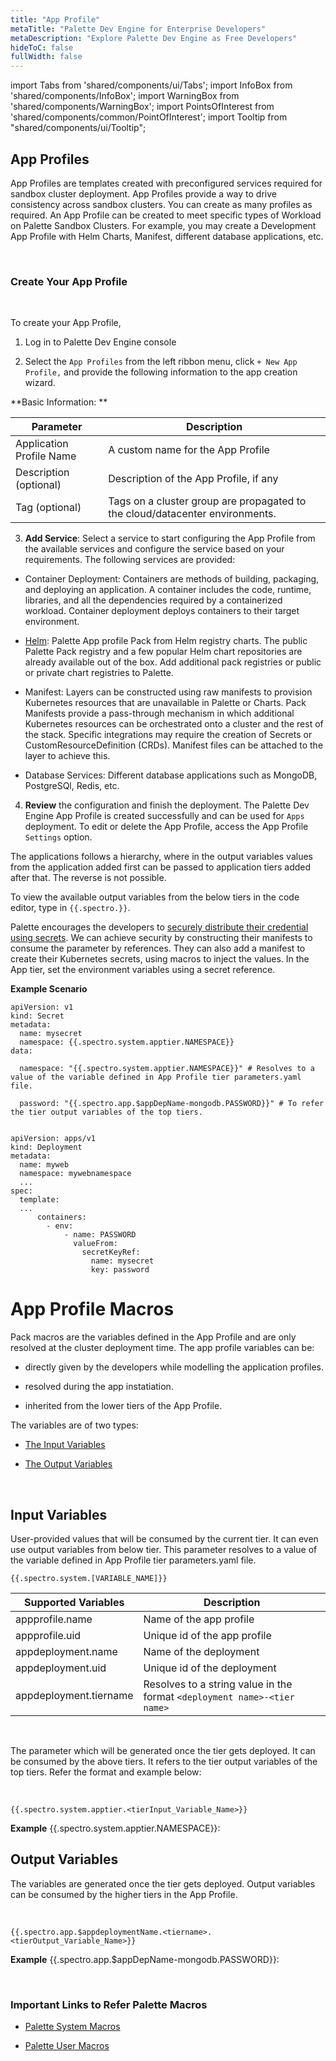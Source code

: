 ```yaml
---
title: "App Profile"
metaTitle: "Palette Dev Engine for Enterprise Developers"
metaDescription: "Explore Palette Dev Engine as Free Developers"
hideToC: false
fullWidth: false
---
```


import Tabs from 'shared/components/ui/Tabs';
import InfoBox from 'shared/components/InfoBox';
import WarningBox from 'shared/components/WarningBox';
import PointsOfInterest from 'shared/components/common/PointOfInterest';
import Tooltip from "shared/components/ui/Tooltip";



## App Profiles

App Profiles are templates created with preconfigured services required for sandbox cluster deployment. App Profiles provide a way to drive consistency across sandbox clusters. You can create as many profiles as required. An App Profile can be created to meet specific types of Workload on Palette Sandbox Clusters. For example, you may create a Development App Profile with Helm Charts, Manifest, different database applications, etc.

<br />

	                                                                                                                                                                                                                                                                                                                                                                                                                                                                                                                                                                                                                                                                                                                                                                                                                                                                                                                                                                                                                                                                                                                                                                                                                                                                                                                                                                                                                                                                                                                                                                                                                                                                                                                                                                                                                                                                                                                                                                                                                                                                                                                                                                                                                                                                                                                                                                                                                                                                                                                                                                                                                                                                                                                                                                                                                                                                                                                                                                                                                                                                                                                                                                                                                                                                                                                                                                                                                                                                                                                                                                                                                                                                                                                                                                                                                                                                                                                                                                                  
### Create Your App Profile

<br />

To create your App Profile,
<br />

1. Log in to Palette Dev Engine console


2. Select the `App Profiles` from the left ribbon menu, click `+ New App Profile,` and provide the following information to the app creation wizard.

**Basic Information: **

|         Parameter           | Description  |
|-------------------------------|-----------------|
|Application Profile Name | A custom name for the App Profile|
|Description (optional)   | Description of the App Profile, if any | 
|Tag (optional)               | Tags on a cluster group are propagated to the cloud/datacenter environments.|

3. **Add Service**: Select a service to start configuring the App Profile from the available services and configure the service based on your requirements. The following services are provided:

  * Container Deployment: Containers are methods of building, packaging, and deploying an application. A container includes the code, runtime, libraries, and all the dependencies required by a containerized workload. Container deployment deploys containers to their target environment.
 

 * [Helm](/devx/registries#palettehelmregistry): Palette App profile Pack from Helm registry charts. The public Palette Pack registry and a few popular Helm chart repositories are already available out of the box. Add additional pack registries or public or private chart registries to Palette.
 

 * Manifest: Layers can be constructed using raw manifests to provision Kubernetes resources that are unavailable in Palette or Charts. Pack Manifests provide a pass-through mechanism in which additional Kubernetes resources can be orchestrated onto a cluster and the rest of the stack. Specific integrations may require the creation of Secrets or CustomResourceDefinition (CRDs). Manifest files can be attached to the layer to achieve this. 
  

 *  Database Services: Different database applications such as MongoDB, PostgreSQl, Redis, etc.

4. **Review** the configuration and finish the deployment.
The Palette Dev Engine App Profile is created successfully and can be used for `Apps` deployment. To edit or delete the App Profile, access the App Profile `Settings` option. 

<InfoBox>

The applications follows a hierarchy, where in the output variables values from the application added first can be passed to application tiers added after that. The reverse is not possible.

To view the available output variables from the below tiers in the code editor, type in ```{{.spectro.}}```.
</InfoBox>

<WarningBox>

Palette encourages the developers to [securely distribute their credential using secrets](https://kubernetes.io/docs/tasks/inject-data-application/distribute-credentials-secure/). We can achieve security by constructing their manifests to consume the parameter by references. They can also add a manifest to create their Kubernetes secrets, using macros to inject the values. In the App tier, set the environment variables using a secret reference. 

**Example Scenario**

```
apiVersion: v1
kind: Secret
metadata:
  name: mysecret
  namespace: {{.spectro.system.apptier.NAMESPACE}}
data:
  
  namespace: "{{.spectro.system.apptier.NAMESPACE}}" # Resolves to a value of the variable defined in App Profile tier parameters.yaml file.

  password: "{{.spectro.app.$appDepName-mongodb.PASSWORD}}" # To refer the tier output variables of the top tiers.
	
```
```
apiVersion: apps/v1
kind: Deployment
metadata:
  name: myweb
  namespace: mywebnamespace
  ...
spec:
  template:
  ...
      containers:
        - env:
            - name: PASSWORD
              valueFrom:
                secretKeyRef:
                  name: mysecret
                  key: password
```



</WarningBox>

# App Profile Macros

Pack macros are the variables defined in the App Profile and are only resolved at the cluster deployment time. The app profile variables can be:

* directly given by the developers while modelling the application profiles.

* resolved during the app instatiation.

* inherited from the lower tiers of the App Profile.

The variables are of two types:

* [The Input Variables](/devx/app-profile#inputparameters)

* [The Output Variables](/devx/app-profile#outputparameters)
<br />

## Input Variables

User-provided values that will be consumed by the current tier. It can even use output variables from below tier. This parameter resolves to a value of the variable defined in App Profile tier parameters.yaml file.

```
{{.spectro.system.[VARIABLE_NAME]}}
```
|**Supported Variables**|  Description|
|-----------------------|-------------|
|appprofile.name|Name of the app profile|
|appprofile.uid|Unique id of the app profile|
|appdeployment.name|Name of the deployment|
|appdeployment.uid|Unique id of the deployment|
|appdeployment.tiername| Resolves to a string value in the format `<deployment name>-<tier name>`|

<br />

The parameter which will be generated once the tier gets deployed. It can be consumed by the above tiers. It refers to the tier output variables of the top tiers. Refer the format and example below:

<br />

```
{{.spectro.system.apptier.<tierInput_Variable_Name>}}
```

**Example**
{{.spectro.system.apptier.NAMESPACE}}: 


## Output Variables

The variables are generated once the tier gets deployed. Output variables can be consumed by the higher tiers in the App Profile.


<br /> 


```
{{.spectro.app.$appdeploymentName.<tiername>.<tierOutput_Variable_Name>}} 
```

**Example**
{{.spectro.app.$appDepName-mongodb.PASSWORD}}: 

<br />

### Important Links to Refer Palette Macros

* [Palette System Macros](/registries-and-packs/pack-constraints#packmacros)

* [Palette User Macros](/clusters/cluster-management/macros#overview)
<br />
<br />
